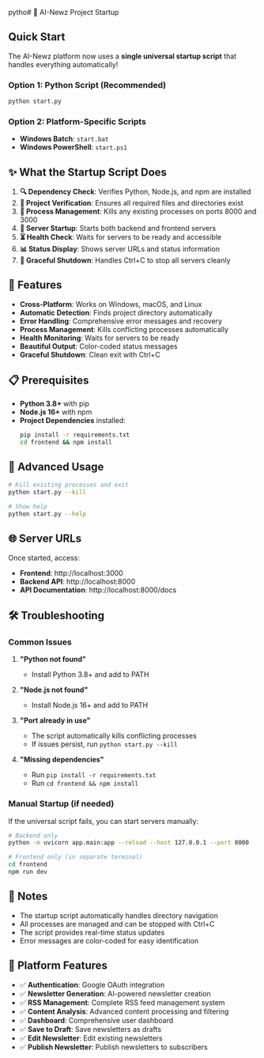 pytho# 🚀 AI-Newz Project Startup

## Quick Start

The AI-Newz platform now uses a **single universal startup script** that handles everything automatically!

### Option 1: Python Script (Recommended)
```bash
python start.py
```

### Option 2: Platform-Specific Scripts
- **Windows Batch**: `start.bat`
- **Windows PowerShell**: `start.ps1`

## ✨ What the Startup Script Does

1. **🔍 Dependency Check**: Verifies Python, Node.js, and npm are installed
2. **📁 Project Verification**: Ensures all required files and directories exist
3. **🔄 Process Management**: Kills any existing processes on ports 8000 and 3000
4. **🚀 Server Startup**: Starts both backend and frontend servers
5. **⏳ Health Check**: Waits for servers to be ready and accessible
6. **📊 Status Display**: Shows server URLs and status information
7. **🛑 Graceful Shutdown**: Handles Ctrl+C to stop all servers cleanly

## 🎯 Features

- **Cross-Platform**: Works on Windows, macOS, and Linux
- **Automatic Detection**: Finds project directory automatically
- **Error Handling**: Comprehensive error messages and recovery
- **Process Management**: Kills conflicting processes automatically
- **Health Monitoring**: Waits for servers to be ready
- **Beautiful Output**: Color-coded status messages
- **Graceful Shutdown**: Clean exit with Ctrl+C

## 📋 Prerequisites

- **Python 3.8+** with pip
- **Node.js 16+** with npm
- **Project Dependencies** installed:
  ```bash
  pip install -r requirements.txt
  cd frontend && npm install
  ```

## 🔧 Advanced Usage

```bash
# Kill existing processes and exit
python start.py --kill

# Show help
python start.py --help
```

## 🌐 Server URLs

Once started, access:
- **Frontend**: http://localhost:3000
- **Backend API**: http://localhost:8000
- **API Documentation**: http://localhost:8000/docs

## 🛠️ Troubleshooting

### Common Issues

1. **"Python not found"**
   - Install Python 3.8+ and add to PATH

2. **"Node.js not found"**
   - Install Node.js 16+ and add to PATH

3. **"Port already in use"**
   - The script automatically kills conflicting processes
   - If issues persist, run `python start.py --kill`

4. **"Missing dependencies"**
   - Run `pip install -r requirements.txt`
   - Run `cd frontend && npm install`

### Manual Startup (if needed)

If the universal script fails, you can start servers manually:

```bash
# Backend only
python -m uvicorn app.main:app --reload --host 127.0.0.1 --port 8000

# Frontend only (in separate terminal)
cd frontend
npm run dev
```

## 📝 Notes

- The startup script automatically handles directory navigation
- All processes are managed and can be stopped with Ctrl+C
- The script provides real-time status updates
- Error messages are color-coded for easy identification

## 🎨 Platform Features

- ✅ **Authentication**: Google OAuth integration
- ✅ **Newsletter Generation**: AI-powered newsletter creation
- ✅ **RSS Management**: Complete RSS feed management system
- ✅ **Content Analysis**: Advanced content processing and filtering
- ✅ **Dashboard**: Comprehensive user dashboard
- ✅ **Save to Draft**: Save newsletters as drafts
- ✅ **Edit Newsletter**: Edit existing newsletters
- ✅ **Publish Newsletter**: Publish newsletters to subscribers